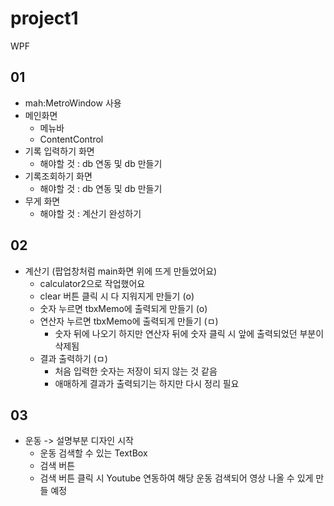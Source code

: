 # project1
WPF

## 01 
- mah:MetroWindow  사용
- 메인화면
  - 메뉴바
  - ContentControl
- 기록 입력하기 화면
  - 해야할 것 : db 연동 및 db 만들기
- 기록조회하기 화면
  - 해야할 것 : db 연동 및 db 만들기
- 무게 화면
  - 해야할 것 : 계산기 완성하기
  
## 02
- 계산기 (팝업창처럼 main화면 위에 뜨게 만들었어요)
  - calculator2으로 작업했어요
  - clear 버튼 클릭 시 다 지워지게 만들기 (o)
  - 숫자 누르면 tbxMemo에 출력되게 만들기 (o)
  - 연산자 누르면 tbxMemo에 출력되게 만들기 (ㅁ)
    - 숫자 뒤에 나오기 하지만 연산자 뒤에 숫자 클릭 시 앞에 출력되었던 부분이 삭제됨
  - 결과 출력하기 (ㅁ)
    - 처음 입력한 숫자는 저장이 되지 않는 것 같음
    - 애매하게 결과가 출력되기는 하지만 다시 정리 필요

## 03
- 운동 -> 설명부분 디자인 시작
  - 운동 검색할 수 있는 TextBox
  - 검색 버튼
  - 검색 버튼 클릭 시 Youtube 연동하여 해당 운동 검색되어 영상 나올 수 있게 만들 예정
